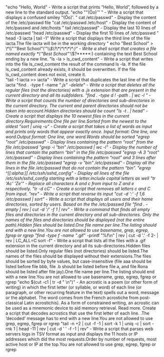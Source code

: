 "echo "Hello, World" - Write a script that prints “Hello, World”, followed by a new line to the standard output.
"echo "\"(Ôo)'" " - Write a script that displays a confused smiley "(Ôo)'.
" cat /etc/passwd" - Display the content of the /etc/passwd file
"cat /etc/passwd /etc/host" - Display the content of /etc/passwd and /etc/hosts
" tail /etc/passwd" - Display the last 10 lines of /etc/passwd
"head /etc/passwd" - Display the first 10 lines of /etc/passwd
" head -3 iacta | tail -1" Write a script that displays the third line of the file iacta.The file iacta will be in the working directory
" echo "Best School" > \\\*\\\\"'\"Best School\"\\'"\\\\*\$\\\?\\\*\\\*\\\*\\\*\\\*\:\)" - Write a shell script that creates a file named exactly \*\\'"Best School"\'\\*$\?\*\*\*\*\*:) containing the text Best School ending by a new line.
"ls -la > ls_cwd_content" - Write a script that writes into the file ls_cwd_content the result of the command ls -la. If the file ls_cwd_content already exists, it should be overwritten. If the file ls_cwd_content does not exist, create it.  
"tail -1 iacta >> iacta" - Write a script that duplicates the last line of the file iacta
"find . -type f -name "*.js" -delete" - Write a script that deletes all the regular files (not the directories) with a .js extension that are present in the current directory and all its subfolders.
"find . -type d ! -path . | wc -l " - Write a script that counts the number of directories and sub-directories in the current directory.
The current and parent directories should not be taken into account.Hidden directories should be count
"ls -t . | head" - Create a script that displays the 10 newest files in the current directory.Requirements:One file per line.Sorted from the newest to the oldest
"sort | uniq -u" - Create a script that takes a list of words as input and prints only words that appear exactly once.
Input format: One line, one word.Output format: One line, one word.Words should be sorted
"egrep "root" /etc/passwd" - Display lines containing the pattern “root” from the file /etc/passwd
"grep -i "bin" /etc/passwd | wc -l" - Display the number of lines that contain the pattern “bin” in the file /etc/passwd
"egrep -A 3 "root" /etc/passwd" - Display lines containing the pattern “root” and 3 lines after them in the file /etc/passwd
"egrep -v "bin" /etc/passwd" - Display all the lines in the file /etc/passwd that do not contain the pattern “bin”.
"egrep ^[[:alpha:]] /etc/ssh/sshd_config" - Display all lines of the file /etc/ssh/sshd_config starting with a letter.include capital letters as well
"tr 'Ac' 'Ze'" - Replace all characters A and c from input to Z and e respectively.
"tr -d cC" - Create a script that removes all letters c and C from input.
"rev" - Write a script that reverse its input
"cut -d ':' -f 1,6 /etc/passwd | sort" - Write a script that displays all users and their home directories, sorted by users.
Based on the the /etc/passwd file
"find . -empty | rev | cut -d '/' -f 1 | rev" - Write a command that finds all empty files and directories in the current directory and all sub-directories.
Only the names of the files and directories should be displayed (not the entire path).Hidden files should be listed.One file name per line.The listing should end with a new line.You are not allowed to use basename, grep, egrep, fgrep or rgrep
"find -type f -name "*.gif" -printf "%f\n" | rev | cut -d '.' -f 2- | rev | LC_ALL=C sort -f" - Write a script that lists all the files with a .gif extension in the current directory and all its sub-directories.Hidden files should be listed.Only regular files (not directories) should be listed.The names of the files should be displayed without their extensions.The files should be sorted by byte values, but case-insensitive (file aaa should be listed before file bbb, file .b should be listed before file a, and file Rona should be listed after file jay).One file name per line.The listing should end with a new line.You are not allowed to use basename, grep, egrep, fgrep or rgrep
"echo $(cut -c1 | tr -d " \n")" - An acrostic is a poem (or other form of writing) in which the first letter (or syllable, or word) of each line (or paragraph, or other recurring feature in the text) spells out a word, message or the alphabet. The word comes from the French acrostiche from post-classical Latin acrostichis). As a form of constrained writing, an acrostic can be used as a mnemonic device to aid memory retrieval. Read more.
Create a script that decodes acrostics that use the first letter of each line.
.The ‘decoded’ message has to end with a new line.You are not allowed to use grep, egrep, fgrep or rgrep
"tail -n +2 | cut -f -1 | sort -k 1 | uniq -c | sort -rnk 1 | head -11 | rev | cut -d ' ' -f -1 | rev" - Write a script that parses web servers logs in TSV format as input and displays the 11 hosts or IP addresses which did the most requests.Order by number of requests, most active host or IP at the top.You are not allowed to use grep, egrep, fgrep or rgrep
